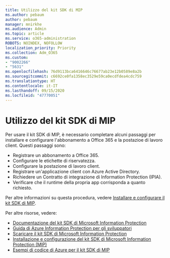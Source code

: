 ```yaml
---
title: Utilizzo del kit SDK di MIP
ms.author: pebaum
author: pebaum
manager: mnirkhe
ms.audience: Admin
ms.topic: article
ms.service: o365-administration
ROBOTS: NOINDEX, NOFOLLOW
localization_priority: Priority
ms.collection: Adm_O365
ms.custom:
- "9002266"
- "5631"
ms.openlocfilehash: 76d9113bca6416646c76677ab23e12b0589e8a2b
ms.sourcegitcommit: c6692ce0fa1358ec3529e59ca0ecdfdea4cdc759
ms.translationtype: HT
ms.contentlocale: it-IT
ms.lasthandoff: 09/15/2020
ms.locfileid: "47770051"
---
```

# <a name="using-mip-skd"></a>Utilizzo del kit SDK di MIP

Per usare il kit SDK di MIP, è necessario completare alcuni passaggi per installare e configurare l'abbonamento a Office 365 e la postazioe di lavoro client. Questi passaggi sono:

- Registrare un abbonamento a Office 365.
- Configurare le etichette di riservatezza.
- Configurare la postazione di lavoro client.
- Registrare un'applicazione client con Azure Active Directory.
- Richiedere un Contratto di integrazione di Information Protection (IPIA).
- Verificare che il runtime della propria app corrisponda a quanto richiesto.

Per altre informazioni su questa procedura, vedere [Installare e configurare il kit SDK di MIP](https://docs.microsoft.com/information-protection/develop/setup-configure-mip).

Per altre risorse, vedere:

- [Documentazione del kit SDK di Microsoft Information Protection](https://docs.microsoft.com/information-protection/develop/)
- [Guida di Azure Information Protection per gli sviluppatori](https://docs.microsoft.com/azure/information-protection/develop/developers-guide)
- [Scaricare il kit SDK di Microsoft Information Protection](https://www.microsoft.com/download/details.aspx?id=57392)
- [Installazione e configurazione del kit SDK di Microsoft Information Protection (MIP)](https://docs.microsoft.com/information-protection/develop/setup-configure-mip)
- [Esempi di codice di Azure per il kit SDK di MIP](https://azure.microsoft.com/resources/samples/?sort=0&term=mipsdk)
